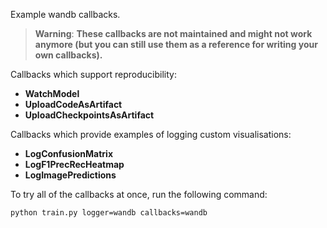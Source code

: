 Example wandb callbacks.

> **Warning**: **These callbacks are not maintained and might not work anymore (but you can still use them as a reference for writing your own callbacks).**

Callbacks which support reproducibility:

- **WatchModel**
- **UploadCodeAsArtifact**
- **UploadCheckpointsAsArtifact**

Callbacks which provide examples of logging custom visualisations:

- **LogConfusionMatrix**
- **LogF1PrecRecHeatmap**
- **LogImagePredictions**

To try all of the callbacks at once, run the following command:

```bash
python train.py logger=wandb callbacks=wandb
```

